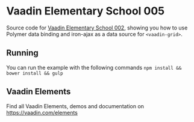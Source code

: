 # Vaadin Elementary School 005

Source code for [Vaadin Elementary School 002](https://www.youtube.com/watch?v=FUUbRxgthYI), showing you how to use Polymer data binding and iron-ajax as a data source for `<vaadin-grid>`.

## Running

You can run the example with the following commands `npm install && bower install && gulp`

## Vaadin Elements

Find all Vaadin Elements, demos and documentation on https://vaadin.com/elements
